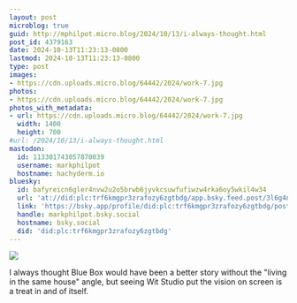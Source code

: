 ```yaml
---
layout: post
microblog: true
guid: http://mphilpot.micro.blog/2024/10/13/i-always-thought.html
post_id: 4379163
date: 2024-10-13T11:23:13-0800
lastmod: 2024-10-13T11:23:13-0800
type: post
images:
- https://cdn.uploads.micro.blog/64442/2024/work-7.jpg
photos:
- https://cdn.uploads.micro.blog/64442/2024/work-7.jpg
photos_with_metadata:
- url: https://cdn.uploads.micro.blog/64442/2024/work-7.jpg
  width: 1400
  height: 700
#url: /2024/10/13/i-always-thought.html
mastodon:
  id: 113301743057870039
  username: markphilpot
  hostname: hachyderm.io
bluesky:
  id: bafyreicn6gler4nvw2u2o5brwb6jyvkcsuwfufiwzw4rka6oy5wkil4w34
  url: 'at://did:plc:trf6kmgpr3zrafozy6zgtbdg/app.bsky.feed.post/3l6g4nlq3hn2i'
  link: 'https://bsky.app/profile/did:plc:trf6kmgpr3zrafozy6zgtbdg/post/3l6g4nlq3hn2i'
  handle: markphilpot.bsky.social
  hostname: bsky.social
  did: 'did:plc:trf6kmgpr3zrafozy6zgtbdg'
---
```

![](https://micro.markphilpot.com/uploads/2024/work-7.jpg)

I always thought Blue Box would have been a better story without the "living in the same house" angle, but seeing Wit Studio put the vision on screen is a treat in and of itself.

